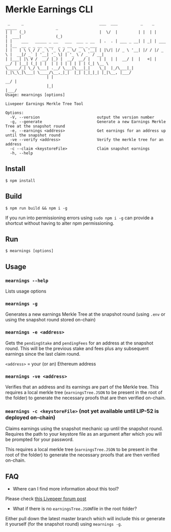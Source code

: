 # Merkle Earnings CLI

```
 _     _                                 ___  ___          _    _        _____                 _
| |   (_)                                |  \/  |         | |  | |      |  ___|               (_)
| |    ___   _____ _ __   ___  ___ _ __  | .  . | ___ _ __| | _| | ___  | |__  __ _ _ __ _ __  _ _ __   __ _ ___
| |   | \ \ / / _ \ '_ \ / _ \/ _ \ '__| | |\/| |/ _ \ '__| |/ / |/ _ \ |  __|/ _` | '__| '_ \| | '_ \ / _` / __|
| |___| |\ V /  __/ |_) |  __/  __/ |    | |  | |  __/ |  |   <| |  __/ | |__| (_| | |  | | | | | | | | (_| \__ \
\_____/_| \_/ \___| .__/ \___|\___|_|    \_|  |_/\___|_|  |_|\_\_|\___| \____/\__,_|_|  |_| |_|_|_| |_|\__, |___/
                  | |                                                                                   __/ |
                  |_|                                                                                  |___/
Usage: mearnings [options]

Livepeer Earnings Merkle Tree Tool

Options:
  -V, --version                         output the version number
  -g, --generate                        Generate a new Earnings Merkle Tree at the snapshot round
  -e, --earnings <address>              Get earnings for an address up until the snapshot round
  -ve --verify <address>                Verify the merkle tree for an address
  -c --claim <keystoreFile>             Claim snapshot earnings
  -h, --help
```

## Install

```
$ npm install
```

## Build

```
$ npm run build && npm i -g
```

If you run into permissioning errors using `sudo npm i -g` can provide a shortcut without having to alter npm permissioning.

## Run 
```
$ mearnings [options]
```

## Usage 

### `mearnings --help` 

Lists usage options 

### `mearnings -g`

Generates a new earnings Merkle Tree at the snapshot round (using `.env` or using the snapshot round stored on-chain)

### `mearnings -e <address>`

Gets the `pendingStake` and `pendingFees` for an address at the snapshot round. This will be the previous stake and fees plus any subsequent earnings since the last claim round. 

`<address>` = your (or an) Ethereum address

### `mearnings -ve <address>`

Verifies that an address and its earnings are part of the Merkle tree. This requires a local merkle tree (`earningsTree.JSON` to be present in the root of the folder) to generate the necessary proofs that are then verified on-chain. 

### `mearnings -c <keystoreFile>` (not yet available until LIP-52 is deployed on-chain)

Claims earnings using the snapshot mechanic up until the snapshot round. Requires the path to your keystore file as an argument after which you will be prompted for your password. 

This requires a local merkle tree (`earningsTree.JSON` to be present in the root of the folder) to generate the necessary proofs that are then verified on-chain. 

## FAQ 

- Where can I find more information about this tool? 

Please check [this Livepeer forum post](https://forum.livepeer.org/t/lip-52-verify-the-snapshot-for-yourself/1153)

- What if there is no `earningsTree.JSON`file in the root folder? 

Either pull down the latest master branch which will include this or generate it yourself (for the snapshot round) using `mearnings -g`. 
